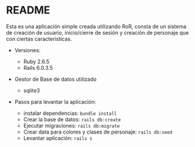 # README

Esta es una aplicación simple creada utilizando RoR, consta de un sistema de creación de usuario, 
inicio/cierre de sesión y creación de personaje que con ciertas características.

* Versiones: 
  - Ruby 2.6.5
  - Rails 6.0.3.5 

* Gestor de Base de datos utilizado
  - sqlite3

* Pasos para levantar la aplicación:
  - instalar dependencias: `bundle install`
  - Crear la base de datos: `rails db:create`
  - Ejecutar migraciones: `rails db:migrate`
  - Crear data para colores y clases de personaje: `rails db:seed`
  - Levantar aplicación: `rails s`
